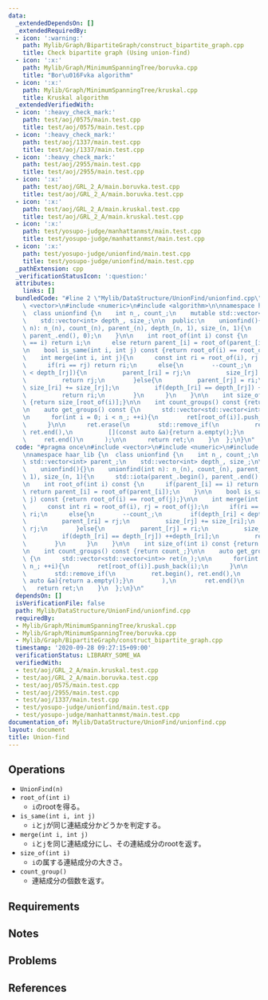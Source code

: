 ```yaml
---
data:
  _extendedDependsOn: []
  _extendedRequiredBy:
  - icon: ':warning:'
    path: Mylib/Graph/BipartiteGraph/construct_bipartite_graph.cpp
    title: Check bipartite graph (Using union-find)
  - icon: ':x:'
    path: Mylib/Graph/MinimumSpanningTree/boruvka.cpp
    title: "Bor\u016Fvka algorithm"
  - icon: ':x:'
    path: Mylib/Graph/MinimumSpanningTree/kruskal.cpp
    title: Kruskal algorithm
  _extendedVerifiedWith:
  - icon: ':heavy_check_mark:'
    path: test/aoj/0575/main.test.cpp
    title: test/aoj/0575/main.test.cpp
  - icon: ':heavy_check_mark:'
    path: test/aoj/1337/main.test.cpp
    title: test/aoj/1337/main.test.cpp
  - icon: ':heavy_check_mark:'
    path: test/aoj/2955/main.test.cpp
    title: test/aoj/2955/main.test.cpp
  - icon: ':x:'
    path: test/aoj/GRL_2_A/main.boruvka.test.cpp
    title: test/aoj/GRL_2_A/main.boruvka.test.cpp
  - icon: ':x:'
    path: test/aoj/GRL_2_A/main.kruskal.test.cpp
    title: test/aoj/GRL_2_A/main.kruskal.test.cpp
  - icon: ':x:'
    path: test/yosupo-judge/manhattanmst/main.test.cpp
    title: test/yosupo-judge/manhattanmst/main.test.cpp
  - icon: ':x:'
    path: test/yosupo-judge/unionfind/main.test.cpp
    title: test/yosupo-judge/unionfind/main.test.cpp
  _pathExtension: cpp
  _verificationStatusIcon: ':question:'
  attributes:
    links: []
  bundledCode: "#line 2 \"Mylib/DataStructure/UnionFind/unionfind.cpp\"\n#include\
    \ <vector>\n#include <numeric>\n#include <algorithm>\n\nnamespace haar_lib {\n\
    \  class unionfind {\n    int n_, count_;\n    mutable std::vector<int> parent_;\n\
    \    std::vector<int> depth_, size_;\n\n  public:\n    unionfind(){}\n    unionfind(int\
    \ n): n_(n), count_(n), parent_(n), depth_(n, 1), size_(n, 1){\n      std::iota(parent_.begin(),\
    \ parent_.end(), 0);\n    }\n\n    int root_of(int i) const {\n      if(parent_[i]\
    \ == i) return i;\n      else return parent_[i] = root_of(parent_[i]);\n    }\n\
    \n    bool is_same(int i, int j) const {return root_of(i) == root_of(j);}\n\n\
    \    int merge(int i, int j){\n      const int ri = root_of(i), rj = root_of(j);\n\
    \      if(ri == rj) return ri;\n      else{\n        --count_;\n        if(depth_[ri]\
    \ < depth_[rj]){\n          parent_[ri] = rj;\n          size_[rj] += size_[ri];\n\
    \          return rj;\n        }else{\n          parent_[rj] = ri;\n         \
    \ size_[ri] += size_[rj];\n          if(depth_[ri] == depth_[rj]) ++depth_[ri];\n\
    \          return ri;\n        }\n      }\n    }\n\n    int size_of(int i) const\
    \ {return size_[root_of(i)];}\n\n    int count_groups() const {return count_;}\n\
    \n    auto get_groups() const {\n      std::vector<std::vector<int>> ret(n_);\n\
    \n      for(int i = 0; i < n_; ++i){\n        ret[root_of(i)].push_back(i);\n\
    \      }\n\n      ret.erase(\n        std::remove_if(\n          ret.begin(),\
    \ ret.end(),\n          [](const auto &a){return a.empty();}\n        ),\n   \
    \     ret.end()\n      );\n\n      return ret;\n    }\n  };\n}\n"
  code: "#pragma once\n#include <vector>\n#include <numeric>\n#include <algorithm>\n\
    \nnamespace haar_lib {\n  class unionfind {\n    int n_, count_;\n    mutable\
    \ std::vector<int> parent_;\n    std::vector<int> depth_, size_;\n\n  public:\n\
    \    unionfind(){}\n    unionfind(int n): n_(n), count_(n), parent_(n), depth_(n,\
    \ 1), size_(n, 1){\n      std::iota(parent_.begin(), parent_.end(), 0);\n    }\n\
    \n    int root_of(int i) const {\n      if(parent_[i] == i) return i;\n      else\
    \ return parent_[i] = root_of(parent_[i]);\n    }\n\n    bool is_same(int i, int\
    \ j) const {return root_of(i) == root_of(j);}\n\n    int merge(int i, int j){\n\
    \      const int ri = root_of(i), rj = root_of(j);\n      if(ri == rj) return\
    \ ri;\n      else{\n        --count_;\n        if(depth_[ri] < depth_[rj]){\n\
    \          parent_[ri] = rj;\n          size_[rj] += size_[ri];\n          return\
    \ rj;\n        }else{\n          parent_[rj] = ri;\n          size_[ri] += size_[rj];\n\
    \          if(depth_[ri] == depth_[rj]) ++depth_[ri];\n          return ri;\n\
    \        }\n      }\n    }\n\n    int size_of(int i) const {return size_[root_of(i)];}\n\
    \n    int count_groups() const {return count_;}\n\n    auto get_groups() const\
    \ {\n      std::vector<std::vector<int>> ret(n_);\n\n      for(int i = 0; i <\
    \ n_; ++i){\n        ret[root_of(i)].push_back(i);\n      }\n\n      ret.erase(\n\
    \        std::remove_if(\n          ret.begin(), ret.end(),\n          [](const\
    \ auto &a){return a.empty();}\n        ),\n        ret.end()\n      );\n\n   \
    \   return ret;\n    }\n  };\n}\n"
  dependsOn: []
  isVerificationFile: false
  path: Mylib/DataStructure/UnionFind/unionfind.cpp
  requiredBy:
  - Mylib/Graph/MinimumSpanningTree/kruskal.cpp
  - Mylib/Graph/MinimumSpanningTree/boruvka.cpp
  - Mylib/Graph/BipartiteGraph/construct_bipartite_graph.cpp
  timestamp: '2020-09-28 09:27:15+09:00'
  verificationStatus: LIBRARY_SOME_WA
  verifiedWith:
  - test/aoj/GRL_2_A/main.kruskal.test.cpp
  - test/aoj/GRL_2_A/main.boruvka.test.cpp
  - test/aoj/0575/main.test.cpp
  - test/aoj/2955/main.test.cpp
  - test/aoj/1337/main.test.cpp
  - test/yosupo-judge/unionfind/main.test.cpp
  - test/yosupo-judge/manhattanmst/main.test.cpp
documentation_of: Mylib/DataStructure/UnionFind/unionfind.cpp
layout: document
title: Union-find
---
```


## Operations

- `UnionFind(n)`
- `root_of(int i)`
	- `i`のrootを得る。
- `is_same(int i, int j)`
	- `i`と`j`が同じ連結成分かどうかを判定する。
- `merge(int i, int j)`
	- `i`と`j`を同じ連結成分にし、その連結成分のrootを返す。
- `size_of(int i)`
	- `i`の属する連結成分の大きさ。
- `count_group()`
	- 連結成分の個数を返す。

## Requirements

## Notes

## Problems

## References
